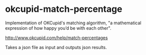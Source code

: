 okcupid-match-percentage
========================

Implementation of OKCupid's matching algorithm, "a mathematical expression of how happy you’d be with each other". 

http://www.okcupid.com/help/match-percentages

Takes a json file as input and outputs json results. 
